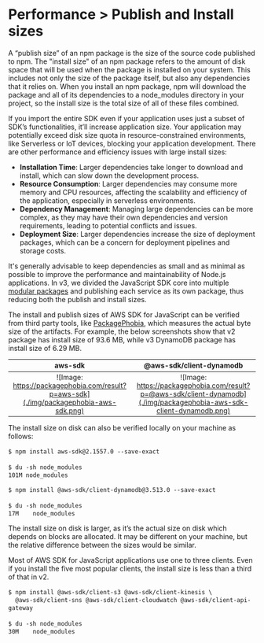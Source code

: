 # Performance > Publish and Install sizes

A “publish size” of an npm package is the size of the source code published to npm. The "install size" of an npm package refers to the amount of disk space that will be used when the package is installed on your system. This includes not only the size of the package itself, but also any dependencies that it relies on. When you install an npm package, npm will download the package and all of its dependencies to a node_modules directory in your project, so the install size is the total size of all of these files combined.

If you import the entire SDK even if your application uses just a subset of SDK’s functionalities, it’ll increase application size. Your application may potentially exceed disk size quota in resource-constrained environments, like Serverless or IoT devices, blocking your application development. There are other performance and efficiency issues with large install sizes:

- **Installation Time**: Larger dependencies take longer to download and install, which can slow down the development process.
- **Resource Consumption**: Larger dependencies may consume more memory and CPU resources, affecting the scalability and efficiency of the application, especially in serverless environments.
- **Dependency Management**: Managing large dependencies can be more complex, as they may have their own dependencies and version requirements, leading to potential conflicts and issues.
- **Deployment Size**: Larger dependencies increase the size of deployment packages, which can be a concern for deployment pipelines and storage costs.

It's generally advisable to keep dependencies as small and as minimal as possible to improve the performance and maintainability of Node.js applications. In v3, we divided the JavaScript SDK core into multiple [modular packages](https://aws.amazon.com/blogs/developer/modular-packages-in-aws-sdk-for-javascript/) and publishing each service as its own package, thus reducing both the publish and install sizes.

The install and publish sizes of AWS SDK for JavaScript can be verified from third party tools, like [PackagePhobia](https://packagephobia.com/), which measures the actual byte size of the artifacts. For example, the below screenshots show that v2 package has install size of 93.6 MB, while v3 DynamoDB package has install size of 6.29 MB.

<!-- prettier-ignore-start -->
aws-sdk             |  @aws-sdk/client-dynamodb
:-------------------------:|:-------------------------:
![Image: https://packagephobia.com/result?p=aws-sdk](./img/packagephobia-aws-sdk.png)  |   ![Image: https://packagephobia.com/result?p=@aws-sdk/client-dynamodb](./img/packagephobia-aws-sdk-client-dynamodb.png)
<!-- prettier-ignore-end -->

The install size on disk can also be verified locally on your machine as follows:

```console
$ npm install aws-sdk@2.1557.0 --save-exact

$ du -sh node_modules
101M node_modules
```

```console
$ npm install @aws-sdk/client-dynamodb@3.513.0 --save-exact

$ du -sh node_modules
17M    node_modules
```

The install size on disk is larger, as it’s the actual size on disk which depends on blocks are allocated. It may be different on your machine, but the relative difference between the sizes would be similar.

Most of AWS SDK for JavaScript applications use one to three clients. Even if you install the five most popular clients, the install size is less than a third of that in v2.

```console
$ npm install @aws-sdk/client-s3 @aws-sdk/client-kinesis \
  @aws-sdk/client-sns @aws-sdk/client-cloudwatch @aws-sdk/client-api-gateway

$ du -sh node_modules
30M    node_modules
```
